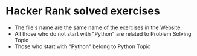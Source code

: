 # Hacker Rank solved exercises 

- The file's name are the same name of the exercises in the Website.
- All those who do not start with "Python" are related to Problem Solving Topic
- Those who start with "Python" belong to Python Topic


